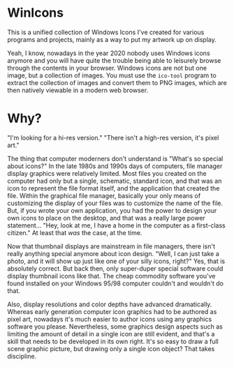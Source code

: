 WinIcons
========

This is a unified collection of Windows Icons I've created for various
programs and projects, mainly as a way to put my artwork up on
display.

Yeah, I know, nowadays in the year 2020 nobody uses Windows icons
anymore and you will have quite the trouble being able to leisurely
browse through the contents in your browser.  Windows icons are not
but one image, but a collection of images.  You must use the
`ico-tool` program to extract the collection of images and convert
them to PNG images, which are then natively viewable in a modern web
browser.

Why?
====

"I'm looking for a hi-res version."  "There isn't a high-res version,
it's pixel art."

The thing that computer moderners don't understand is "What's so
special about icons?"  In the late 1980s and 1990s days of computers,
file manager display graphics were relatively limited.  Most files you
created on the computer had only but a single, schematic, standard
icon, and that was an icon to represent the file format itself, and
the application that created the file.  Within the graphical file
manager, basically your only means of customizing the display of your
files was to customize the name of the file.  But, if you wrote your
own application, you had the power to design your own icons to place
on the desktop, and that was a really large power statement...  "Hey,
look at me, I have a home in the computer as a first-class citizen."
At least that _was_ the case, at the time.

Now that thumbnail displays are mainstream in file managers, there
isn't really anything special anymore about icon design.  "Well, I can
just take a photo, and it will show up just like one of your silly
icons, right?"  Yes, that is absolutely correct.  But back then, only
super-duper special software could display thumbnail icons like that.
The cheap commodity software you've found installed on your Windows
95/98 computer couldn't and wouldn't do that.

Also, display resolutions and color depths have advanced dramatically.
Whereas early generation computer icon graphics had to be authored as
pixel art, nowadays it's much easier to author icons using any
graphics software you please.  Nevertheless, some graphics design
aspects such as limiting the amount of detail in a single icon are
still evident, and that's a skill that needs to be developed in its
own right.  It's so easy to draw a full scene graphic picture, but
drawing only a single icon object?  That takes discipline.
